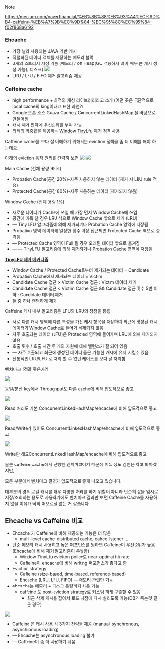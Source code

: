 > [!NOTE]
> https://medium.com/naverfinancial/%EB%8B%88%EB%93%A4%EC%9D%B4-caffeine-%EB%A7%9B%EC%9D%84-%EC%95%8C%EC%95%84-f02f868a6192

### Ehcache
- 가장 널리 사용되는 JAVA 기반 캐시
- 직렬화된 데이터 객체를 저장하는 메모리 블럭
- 3개의 스토리지 저장 가능 (메모리 / off Heap(GC 적용하지 않아 매우 큰 캐시 생성 가능)/ 디스크)
![](https://miro.medium.com/v2/resize:fit:1400/1*2Lfh6ISU-OWWD66kXGV5xw.png)
- LRU / LFU / FIFO 제거 알고리즘 제공

### Caffeine cache
- high performance + 최적의 캐싱 라이브러리라고 소개 (어떤 곳은 극단적으로 local cache의 king이라고 표현 과연?)
- Google 오픈 소스 Guava Cache / ConcurrentLinkedHashMap 을 바탕으로 만들어짐
- 캐시 제거 전략에 우선순위를 부여 가능
- 최적의 적중률을 제공하는 [Window TinyLfu](https://dgraph.io/blog/refs/TinyLFU%20-%20A%20Highly%20Efficient%20Cache%20Admission%20Policy.pdf) 제거 정책 사용

Caffeine cache를 보다 잘 이해하기 위해서는 eviction 정책을 좀 더 이해를 해야 하는데요.

아래의 eviction 동작 원리를 간략히 보면
![](https://miro.medium.com/v2/resize:fit:920/1*GhabPsotTpyLR9JINNKrLg.png)
![](https://miro.medium.com/v2/resize:fit:1400/1*84pKiujtGOpbnpVgIwhpkQ.png)

Main Cache (전체 용량 99%)
- Probation Cache(공간 20%)-자주 사용하지 않는 데이터 (제거 시 LRU rule 적용)
- Protected Cache(공간 80%)-자주 사용하는 데이터 (제거되지 않음)

Window Cache (전체 용량 1%)
- 새로운 데이터가 Cache에 쓰일 때 가장 먼저 Window Cache에 쓰임
- 공간에 가득 찰 경우 LRU 식으로 Window Cache 밖으로 제거 (LRU)
- — Tiny LFU 알고리즘에 의해 제거되거나 Probation Cache 영역에 저장됨
- Probation 영역 데이터에 일정한 횟수 이상 접근되면 Protected Cache 역으로 승격됨
- — Protected Cache 영역이 Full 될 경우 오래된 데이터 밖으로 옮겨짐
- — — TinyLFU 알고리즘에 의해 제거되거나 Probation Cache 영역에 저장됨

[**TinyLFU 제거 메커니즘**](https://www.sobyte.net/post/2022-04/caffeine/)
- Window Cache / Protected Cache로부터 제거되는 데이터 = Candidate
- Probation Cache에서 제거되는 데이터 = Victim
- Candidate Cache 접근 > Victim Cache 접근 : Victim 데이터 제거
- Candidate Cache 접근 < Victim Cache 접근 && Candidate 접근 횟수 5번 이하 : Candidate 데이터 제거
- 둘 중 하나 랜덤하게 제거

Caffeine 캐시 내부 알고리즘은 LFU와 LRU의 장점을 통합
- 서로 다른 캐시 영역에 다른 특성을 가진 캐시 항목을 저장하여 최근에 생성된 캐시 데이터가 Window Cache로 들어가 삭제되지 않음
- 자주 호출되는 데이터 (LFU)은 Protected 영역에 들어가며 LRU에 의해 제거되지 않음
- 호출 횟수 / 호출 시간 두 개의 자원에 대해 밸런스가 잘 되어 있음
- — 자주 호출되고 최근에 생성된 데이터 들은 가능한 캐시에 유지 시킬수 있음
- 전통적인 LRU/LFU 로 처리 할 수 없던 케이스를 보다 잘 처리함

[벤치마크 (정말 좋은가?)](https://github.com/ben-manes/caffeine/wiki/Benchmarks)

![](https://miro.medium.com/v2/resize:fit:1050/1*I_kC3IaGiiLzAE9QunEYXQ.png)

동일/분산 key에서 Throughput도 다른 cache에 비해 압도적으로 좋고

![](https://miro.medium.com/v2/resize:fit:1050/1*CaahlaBBKSbRs82V8gNwjw.png)

Read 처리도 기본 ConcurrentLinkedHashMap/ehcache에 비해 압도적으로 좋고

![](https://miro.medium.com/v2/resize:fit:1050/1*p2Gc0RbRmWAL4s64DW32Rw.png)

Read/Write가 있어도 ConcurrentLinkedHashMap/ehcache에 비해 압도적으로 좋고

![](https://miro.medium.com/v2/resize:fit:1050/1*ycL5vug6XrL1OV8dfwoeAQ.png)

Write만 해도ConcurrentLinkedHashMap/ehcache에 비해 압도적으로 좋고

물론 caffeine cache에서 진행한 벤치마크이기 때문에 어느 정도 감안은 하고 봐야겠지만,

모든 부분에서 벤치마크 결과가 압도적으로 좋게 나오고 있습니다.

대부분의 경우 로컬 캐시를 매우 다양한 처리를 하기 위함이 아니라 단순히 값을 임시로 저장/조회하는 용도로 사용하기에도 벤치마크 결과만 보면 Caffeine Cache를 사용하지 않을 이유가 딱히 떠오르질 않는 거 같습니다.

## Ehcache vs Caffeine 비교

- Ehcache 가 Caffeine에 비해 제공되는 기능은 더 많음
	- multi-level cache, distributed cache, cahce listener …
- 단순 메모리 캐시 사용하고 높은 퍼포먼스를 원하면 Caffeine이 우선순위가 높음 (Ehcache에 비해 제거 알고리즘이 우월함)
	-  Window TinyLfu eviciton policy로 near-optimal hit rate
	-  Caffeine이 ehcache에 비해 writing 퍼포먼스가 좋다고 함
- Eviction strategy
	-  Caffeine (size-based, time-based, reference-based)
	-  Ehcache (LRU, LFU, FIFO) — 메모리 관련만 가능
- ehcache는 메모리 + 디스크 용량까지 사용 가능
	-  caffeine 도 post-eviction strategy로 커스텀 하게 구출할 수 있음
		-  최근 삭제 캐시를 잡아서 로드 시점에 다시 살리도록 가능(DB가 죽는것 같은 경우)

![](https://miro.medium.com/v2/resize:fit:1010/1*V8KYGvs8aDBOsNvZ53eAnA.png)

- Caffeine 은 캐시 사용 시 3가지 전략을 제공 (manual, synchronous, asynchronous loading)
- — Ehcache는 asynchronous loading 불가
- — Caffeine이 좀 더 사용하기 쉬움
